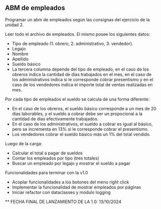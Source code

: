 ## ABM de empleados

Programar un abm de empleados según las consignas del ejercicio de la unidad 2.

Leer todo el archivo de empleados. El mismo posee los siguientes datos:

* Tipo de empleado (1: obrero, 2: administrativo, 3: vendedor).
* Legajo
* Nombre
* Apellido
* Sueldo básico
* La tercera columna depende del tipo de empleado, en el caso de los obreros indica la cantidad de días trabajados en el mes, en el caso de los administrativos indica si le corresponde cobrar presentismo y en el caso de los vendedores indica el importe total de ventas realizadas en mes.

Por cada tipo de empleados el sueldo se calcula de una forma diferente:

* En el caso de los obreros, el sueldo básico corresponde a un mes de 20 días laborables, y el sueldo a cobrar debe ser un propocional a la cantidad de días efectivamente trabajados.
* En el caso de los administrativos, el sueldo a cobrar es igual al básico, pero se incrementa en 13% si le corresponde cobrar el presentismo.
* Los vendedores cobrar el sueldo básico más un 1% del total vendido.

Luego de la carga:

* Calcular el total a pagar de sueldos
* Contar los empleados por tipo (tres totales)
* Buscar un empleado por legajo y mostrar el sueldo a pagar

Funcionalidades para terminar con la v1.0

* Acoplar funcionalidades a los botones del menu right click
* Implementar la funcionalidad de mostrar empleados por páginas
* Iniciar refactor con dataclasses y modulo logging

** FECHA FINAL DE LANZAMIENTO DE LA 1.0: 13/10/2024